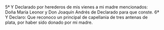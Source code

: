 5ª Y Declarado por herederos de mis vienes a mi madre mencionados: Doña María Leonor y Don Joaquín Andrés de Declarado para que conste. 6ª Y Declaro: Que reconoco un principal de capellania de tres antenas de plata, por haber sido donado por mi madre.